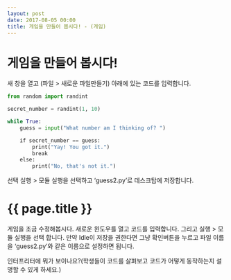 ```yaml
---
layout: post
date: 2017-08-05 00:00
title: 게임을 만들어 봅시다! - (게임) 
---
```


<div id="ppt" markdown="1">

# 게임을 만들어 봅시다!

새 창을 열고 (파일 > 새로운 파일만들기) 아래에 있는 코드를 입력합니다.

```python
from random import randint

secret_number = randint(1, 10)

while True:
    guess = input("What number am I thinking of? ")

    if secret_number == guess:
        print("Yay! You got it.")
        break
    else:
        print("No, that's not it.")
```

선택 실행 > 모듈 실행을 선택하고 ‘guess2.py’로 데스크탑에 저장합니다.

</div>

<div id="desc" markdown="1">

# {{ page.title }}

게임을 조금 수정해봅시다. 새로운 윈도우를 열고 코드를 입력합니다. 그리고 실행 > 모듈 실행을 선택 합니다. 만약 Idle이 저장을 권한다면 그냥 확인버튼을 누르고 파일 이름을 ‘guess2.py’와 같은 이름으로 설정하면 됩니다.


인터프리터에 뭐가 보이나요?(학생들이 코드를 살펴보고 코드가 어떻게 동작하는지 설명할 수 있게 하세요.)

</div>
